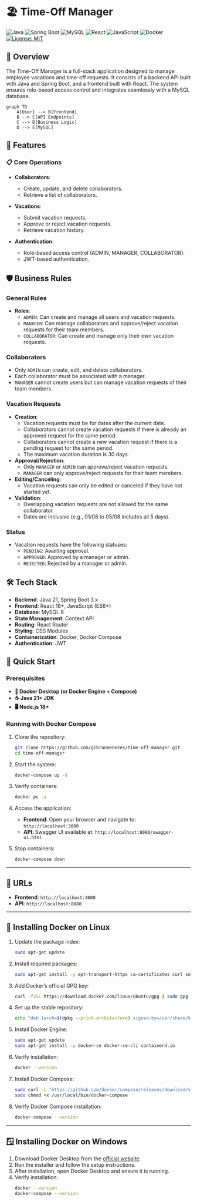 # 🏖️ Time-Off Manager

![Java](https://img.shields.io/badge/Java-21+-blue?logo=openjdk)
![Spring Boot](https://img.shields.io/badge/Spring_Boot-3.x-green?logo=spring)
![MySQL](https://img.shields.io/badge/MySQL-8-blue?logo=mysql)
![React](https://img.shields.io/badge/React-18+-blue?logo=react)
![JavaScript](https://img.shields.io/badge/JavaScript-ES6+-yellow?logo=javascript)
![Docker](https://img.shields.io/badge/Docker-Compose-blue?logo=docker)
[![License: MIT](https://img.shields.io/badge/License-MIT-yellow.svg)](https://opensource.org/licenses/MIT)

## 🌟 Overview

The Time-Off Manager is a full-stack application designed to manage employee vacations and time-off requests. It consists of a backend API built with Java and Spring Boot, and a frontend built with React. The system ensures role-based access control and integrates seamlessly with a MySQL database.

```mermaid
graph TD
    A[User] --> B[Frontend]
    B --> C[API Endpoints]
    C --> D[Business Logic]
    D --> E[MySQL]
```

## 🚀 Features

### 📋 Core Operations

- **Collaborators**:
  - Create, update, and delete collaborators.
  - Retrieve a list of collaborators.

- **Vacations**:
  - Submit vacation requests.
  - Approve or reject vacation requests.
  - Retrieve vacation history.

- **Authentication**:
  - Role-based access control (ADMIN, MANAGER, COLLABORATOR).
  - JWT-based authentication.

## 🛡️ Business Rules

### General Rules
- **Roles**:
  - `ADMIN`: Can create and manage all users and vacation requests.
  - `MANAGER`: Can manage collaborators and approve/reject vacation requests for their team members.
  - `COLLABORATOR`: Can create and manage only their own vacation requests.

### Collaborators
- Only `ADMIN` can create, edit, and delete collaborators.
- Each collaborator must be associated with a manager.
- `MANAGER` cannot create users but can manage vacation requests of their team members.

### Vacation Requests
- **Creation**:
  - Vacation requests must be for dates after the current date.
  - Collaborators cannot create vacation requests if there is already an approved request for the same period.
  - Collaborators cannot create a new vacation request if there is a pending request for the same period.
  - The maximum vacation duration is 30 days.
- **Approval/Rejection**:
  - Only `MANAGER` or `ADMIN` can approve/reject vacation requests.
  - `MANAGER` can only approve/reject requests for their team members.
- **Editing/Canceling**:
  - Vacation requests can only be edited or canceled if they have not started yet.
- **Validation**:
  - Overlapping vacation requests are not allowed for the same collaborator.
  - Dates are inclusive (e.g., 01/08 to 05/08 includes all 5 days).

### Status
- Vacation requests have the following statuses:
  - `PENDING`: Awaiting approval.
  - `APPROVED`: Approved by a manager or admin.
  - `REJECTED`: Rejected by a manager or admin.

## 🛠️ Tech Stack

- **Backend**: Java 21, Spring Boot 3.x
- **Frontend**: React 18+, JavaScript (ES6+)
- **Database**: MySQL 8
- **State Management**: Context API
- **Routing**: React Router
- **Styling**: CSS Modules
- **Containerization**: Docker, Docker Compose
- **Authentication**: JWT

## 🚀 Quick Start

### Prerequisites

- **🐳 Docker Desktop (or Docker Engine + Compose)**
- **☕ Java 21+ JDK**
- **🖥️ Node.js 18+**

### Running with Docker Compose

1. Clone the repository:
   ```bash
   git clone https://github.com/gibranmenezes/time-off-manager.git
   cd time-off-manager
   ```

2. Start the system:
   ```bash
   docker-compose up -d
   ```

3. Verify containers:
   ```bash
   docker ps -a
   ```

4. Access the application:
   - **Frontend**: Open your browser and navigate to: `http://localhost:3000`
   - **API**: Swagger UI available at: `http://localhost:8080/swagger-ui.html`

5. Stop containers:
   ```bash
   docker-compose down
   ```

---

## 🔗 URLs

- **Frontend**: `http://localhost:3000`
- **API**: `http://localhost:8080`

---

## 🐧 Installing Docker on Linux

1. Update the package index:
   ```bash
   sudo apt-get update
   ```

2. Install required packages:
   ```bash
   sudo apt-get install -y apt-transport-https ca-certificates curl software-properties-common
   ```

3. Add Docker’s official GPG key:
   ```bash
   curl -fsSL https://download.docker.com/linux/ubuntu/gpg | sudo gpg --dearmor -o /usr/share/keyrings/docker-archive-keyring.gpg
   ```

4. Set up the stable repository:
   ```bash
   echo "deb [arch=$(dpkg --print-architecture) signed-by=/usr/share/keyrings/docker-archive-keyring.gpg] https://download.docker.com/linux/ubuntu $(lsb_release -cs) stable" | sudo tee /etc/apt/sources.list.d/docker.list > /dev/null
   ```

5. Install Docker Engine:
   ```bash
   sudo apt-get update
   sudo apt-get install -y docker-ce docker-ce-cli containerd.io
   ```

6. Verify installation:
   ```bash
   docker --version
   ```

7. Install Docker Compose:
   ```bash
   sudo curl -L "https://github.com/docker/compose/releases/download/v2.20.2/docker-compose-$(uname -s)-$(uname -m)" -o /usr/local/bin/docker-compose
   sudo chmod +x /usr/local/bin/docker-compose
   ```

8. Verify Docker Compose installation:
   ```bash
   docker-compose --version
   ```

---

## 🪟 Installing Docker on Windows

1. Download Docker Desktop from the [official website](https://www.docker.com/products/docker-desktop).
2. Run the installer and follow the setup instructions.
3. After installation, open Docker Desktop and ensure it is running.
4. Verify installation:
   ```bash
   docker --version
   docker-compose --version
   ```